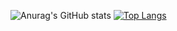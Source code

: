 ![Anurag's GitHub stats](https://github-readme-stats.vercel.app/api?username=ghkimwoo&show_icons=true&theme=radical)
[![Top Langs](https://github-readme-stats.vercel.app/api/top-langs/?username=깃허브아이디)](https://github.com/깃허브아이디/github-readme-stats)
